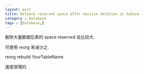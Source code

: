 ```yaml
---
layout: post
title: Release reserved space after massive deletion in Sybase
category : Database
tags : [Database,]
---
```


删除大量数据后表的 space reserved 会比较大.

可使用 reorg 来减少之.

reorg rebuild YourTableName

速度很慢的. 